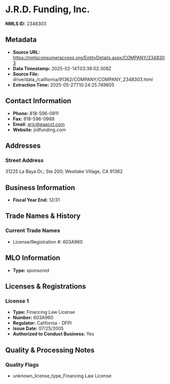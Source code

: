 # J.R.D. Funding, Inc.

**NMLS ID:** 2348303

## Metadata
- **Source URL:** https://nmlsconsumeraccess.org/EntityDetails.aspx/COMPANY/2348303
- **Data Timestamp:** 2025-02-14T03:36:02.308Z
- **Source File:** drive/data_/california/91362/COMPANY/COMPANY_2348303.html
- **Extraction Time:** 2025-05-27T10:24:25.749605

## Contact Information
- **Phone:** 818-596-0911
- **Fax:** 818-596-0988
- **Email:** eric@eaacct.com
- **Website:** jrdfunding.com

## Addresses
### Street Address
31225 La Baya Dr.; Ste 200; Westlake Village, CA 91362

## Business Information
- **Fiscal Year End:** 12/31

## Trade Names & History
### Current Trade Names
- License/Registration #: 603A960

## MLO Information
- **Type:** sponsored

## Licenses & Registrations

### License 1
- **Type:** Financing Law License
- **Number:** 603A960
- **Regulator:** California - DFPI
- **Issue Date:** 07/25/2005
- **Authorized to Conduct Business:** Yes

## Quality & Processing Notes
### Quality Flags
- unknown_license_type_Financing Law License
